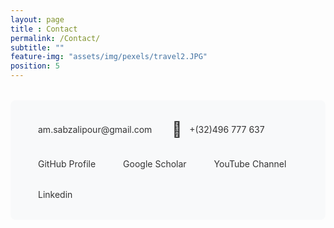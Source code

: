 ```yaml
---
layout: page
title : Contact
permalink: /Contact/
subtitle: "" 
feature-img: "assets/img/pexels/travel2.JPG"
position: 5
---
```

<!-- Add Font Awesome CDN -->
<link rel="stylesheet" href="https://cdnjs.cloudflare.com/ajax/libs/font-awesome/6.0.0/css/all.min.css">
<div class="contact-links" style="display: flex; flex-wrap: wrap; gap: 2rem; padding: 2rem; background: #f8f9fa; border-radius: 8px; margin: 2rem 0;">
    <!-- Email -->
    <div class="contact-item email" style="display: flex; align-items: center; gap: 0.75rem; color: #333; text-decoration: none;">
        <i class="fab fa-google" style="font-size: 1.6rem; color: #FF0000;"></i>
        <a href="mailto:am.sabzalipour@gmail.com" 
           rel="nofollow" 
           style="color: inherit; text-decoration: none; transition: color 0.2s ease;">
            am.sabzalipour@gmail.com
        </a>
    </div>

<!-- Phone -->
 <div class="contact-item phone" style="display: flex; align-items: center; gap: 0.75rem; color: #333; text-decoration: none;">
        <span class="icon" style="font-size: 1.5rem;">📱</span>
        <a href="tel:+1234567890" rel="nofollow" style="color: inherit; text-decoration: none; transition: color 0.2s ease;">
         +(32)496 777 637
        </a>
    </div>

<!-- Add Font Awesome CDN -->
<link rel="stylesheet" href="https://cdnjs.cloudflare.com/ajax/libs/font-awesome/6.0.0/css/all.min.css">

<div class="contact-item github" style="display: flex; align-items: center; gap: 0.75rem; color: #333; text-decoration: none;">
    <i class="fab fa-github" style="font-size: 1.5rem; color: #171515;"></i>
    <a href="https://github.com/AmirSabzalipour" 
       target="_blank" 
       rel="noopener noreferrer" 
       style="color: inherit; text-decoration: none; transition: color 0.2s ease;">
        GitHub Profile
    </a>
</div>

<!-- Add both CDNs -->
<link rel="stylesheet" href="https://cdnjs.cloudflare.com/ajax/libs/font-awesome/6.0.0/css/all.min.css">
<link rel="stylesheet" href="https://cdnjs.cloudflare.com/ajax/libs/academicons/1.9.1/css/academicons.min.css">

<div class="contact-item scholar" style="display: flex; align-items: center; gap: 0.75rem; color: #333; text-decoration: none;">
    <i class="ai ai-google-scholar" style="font-size: 1.5rem; color: #4285F4;"></i>
    <a href="https://scholar.google.com/citations?user=pPUw_XAAAAAJ&hl=en&oi=ao" 
       target="_blank" 
       rel="noopener noreferrer" 
       style="color: inherit; text-decoration: none; transition: color 0.2s ease;">
        Google Scholar
    </a>
</div>

<link rel="stylesheet" href="https://cdnjs.cloudflare.com/ajax/libs/font-awesome/6.0.0/css/all.min.css">
<div class="contact-item youtube" style="display: flex; align-items: center; gap: 0.75rem; color: #333; text-decoration: none;">
    <i class="fab fa-youtube" style="font-size: 1.5rem; color: #FF0000;"></i>
    <a href="https://www.youtube.com/watch?v=diynOHbDYFs&t=26s&ab_channel=Seeingisbelieving" 
       target="_blank" 
       rel="noopener noreferrer" 
       style="color: inherit; text-decoration: none; transition: color 0.2s ease;">
        YouTube Channel
    </a>
</div>
<link rel="stylesheet" href="https://cdnjs.cloudflare.com/ajax/libs/font-awesome/6.0.0/css/all.min.css">

<div class="contact-item Linkedin" style="display: flex; align-items: center; gap: 0.75rem; color: #333; text-decoration: none;">
    <i class="fab fa-linkedin" style="font-size: 1.5rem; color: #0077B5;"></i>
    <a href="https://www.linkedin.com/in/amir-sabzalipour-38464252/" 
       target="_blank" 
       rel="noopener noreferrer" 
       style="color: inherit; text-decoration: none; transition: color 0.2s ease;">
        Linkedin
    </a>
</div>
</div>








